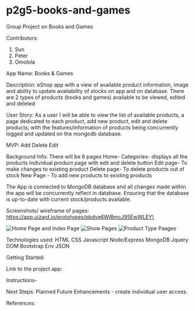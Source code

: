# p2g5-books-and-games
Group Project on Books and Games
 
Contributors:
1. Sun
2. Peter
3. Omolola

App Name: Books & Games

Description: eShop app with a view of available product information, image and ability to update availability of stocks on app and on database.
There are 2 types of products (books and games) available to be viewed, edited and deleted

User Story: As a user I will be able to view the list of available products, a page dedicated to each product, add new product, edit and delete products; with the features/information of products being concurrently logged and updated on the mongodb database.

MVP:
Add
Delete
Edit

Background Info:
There will be 6 pages 
Home-
Categories- displays all the products
Individual product page with edit and delete button
Edit page- To make changes to existing product
Delete page- To delete products out of stock
New Page - To add new products to existing products

The App is connected to MongoDB database and all changes made within the app will be concurrently reflect in database. Ensuring that the database is up-to-date with current stock/products available.


Screenshots/ wireframe of pages: https://app.uizard.io/prototypes/pbdye6WjBmcJ95EwWLEY\

![Home Page and Index Page](https://i.imgur.com/ZfshtTL.png)
![Show Pages](https://i.imgur.com/hdhgcVk.png)
![Product Type Paages](https://i.imgur.com/AkyStX1.png)

Technologies used:
HTML
CSS
Javascript
Node/Express
MongoDB
Jquery
DOM
Bootstrap
Env
JSON

Getting Started:

Link to the project app: 

Instructions-

Next Steps: Planned Future Enhancements - create individual user access.

References: 